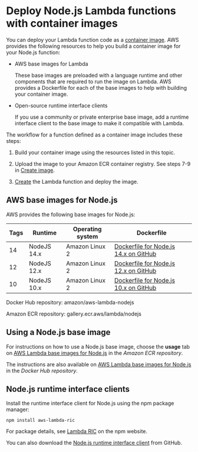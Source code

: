 # Deploy Node\.js Lambda functions with container images<a name="nodejs-image"></a>

You can deploy your Lambda function code as a [container image](images-create.md)\. AWS provides the following resources to help you build a container image for your Node\.js function:
+ AWS base images for Lambda

  These base images are preloaded with a language runtime and other components that are required to run the image on Lambda\. AWS provides a Dockerfile for each of the base images to help with building your container image\.
+ Open\-source runtime interface clients

  If you use a community or private enterprise base image, add a runtime interface client to the base image to make it compatible with Lambda\.

The workflow for a function defined as a container image includes these steps:

1. Build your container image using the resources listed in this topic\.

1. Upload the image to your Amazon ECR container registry\. See steps 7\-9 in [Create image](images-create.md#images-create-from-base)\.

1. [Create](configuration-images.md) the Lambda function and deploy the image\.

## AWS base images for Node\.js<a name="nodejs-image-base"></a>

AWS provides the following base images for Node\.js:


| Tags | Runtime | Operating system | Dockerfile | 
| --- | --- | --- | --- | 
| 14 | NodeJS 14\.x | Amazon Linux 2 | [Dockerfile for Node\.js 14\.x on GitHub](https://github.com/aws/aws-lambda-base-images/blob/nodejs14.x/Dockerfile.nodejs14.x) | 
| 12 | NodeJS 12\.x | Amazon Linux 2 | [Dockerfile for Node\.js 12\.x on GitHub](https://github.com/aws/aws-lambda-base-images/blob/nodejs12.x/Dockerfile.nodejs12.x) | 
| 10 | NodeJS 10\.x | Amazon Linux 2 | [Dockerfile for Node\.js 10\.x on GitHub](https://github.com/aws/aws-lambda-base-images/blob/nodejs10.x/Dockerfile.nodejs10.x) | 

Docker Hub repository: amazon/aws\-lambda\-nodejs

Amazon ECR repository: gallery\.ecr\.aws/lambda/nodejs

## Using a Node\.js base image<a name="nodejs-image-instructions"></a>

For instructions on how to use a Node\.js base image, choose the **usage** tab on [AWS Lambda base images for Node\.js](https://gallery.ecr.aws/lambda/nodejs) in the *Amazon ECR repository*\. 

The instructions are also available on [AWS Lambda base images for Node\.js](https://hub.docker.com/r/amazon/aws-lambda-nodejs) in the *Docker Hub repository*\.

## Node\.js runtime interface clients<a name="nodejs-image-clients"></a>

Install the runtime interface client for Node\.js using the npm package manager:

```
npm install aws-lambda-ric
```

For package details, see [Lambda RIC](http://npmjs.com/package/aws-lambda-ric) on the npm website\.

You can also download the [Node\.js runtime interface client](https://github.com/aws/aws-lambda-nodejs-runtime-interface-client) from GitHub\.